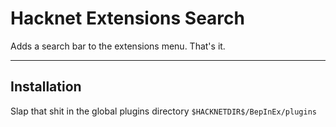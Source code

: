 # Hacknet Extensions Search
Adds a search bar to the extensions menu. That's it.

---

## Installation
Slap that shit in the global plugins directory `$HACKNETDIR$/BepInEx/plugins`